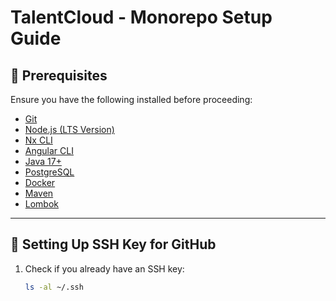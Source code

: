 # TalentCloud - Monorepo Setup Guide

## 📌 Prerequisites

Ensure you have the following installed before proceeding:

- [Git](https://git-scm.com/downloads)
- [Node.js (LTS Version)](https://nodejs.org/)
- [Nx CLI](https://nx.dev/getting-started/installation)
- [Angular CLI](https://angular.io/cli)
- [Java 17+](https://adoptium.net/)
- [PostgreSQL](https://www.postgresql.org/download/)
- [Docker](https://www.docker.com/products/docker-desktop/)
- [Maven](https://maven.apache.org/download.cgi)
- [Lombok](https://projectlombok.org/download)

---

## 🔑 Setting Up SSH Key for GitHub

1. Check if you already have an SSH key:
   ```sh
   ls -al ~/.ssh
